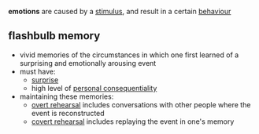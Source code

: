 **emotions** are caused by a <u>stimulus</u>, and result in a certain <u>behaviour</u>
## flashbulb memory
- vivid memories of the circumstances in which one first learned of a surprising and emotionally arousing event
- must have:
	- <u>surprise</u>
	- high level of <u>personal consequentiality</u>
- maintaining these memories:
	- <u>overt rehearsal</u> includes conversations with other people where the event is reconstructed
	- <u>covert rehearsal</u> includes replaying the event in one's memory